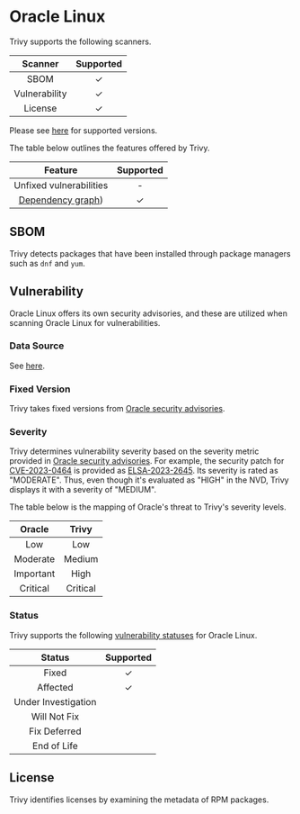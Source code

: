# Oracle Linux
Trivy supports the following scanners.

|    Scanner    | Supported |
| :-----------: | :-------: |
|     SBOM      |     ✓     |
| Vulnerability |     ✓     |
|    License    |     ✓     |

Please see [here](index.md#supported-os) for supported versions.

The table below outlines the features offered by Trivy.

|                Feature                | Supported |
| :-----------------------------------: | :-------: |
|        Unfixed vulnerabilities        |     -     |
| [Dependency graph][dependench-graph]) |     ✓     |

## SBOM
Trivy detects packages that have been installed through package managers such as `dnf` and `yum`.

## Vulnerability
Oracle Linux offers its own security advisories, and these are utilized when scanning Oracle Linux for vulnerabilities.

### Data Source
See [here](../../scanner/vulnerability/os#data-sources).

### Fixed Version
Trivy takes fixed versions from [Oracle security advisories][alerts].

### Severity
Trivy determines vulnerability severity based on the severity metric provided in [Oracle security advisories][alerts].
For example, the security patch for [CVE-2023-0464](CVE-2023-0464) is provided as [ELSA-2023-2645](ELSA-2023-2645).
Its severity is rated as "MODERATE".
Thus, even though it's evaluated as "HIGH" in the NVD, Trivy displays it with a severity of "MEDIUM".

The table below is the mapping of Oracle's threat to Trivy's severity levels.

|  Oracle   |  Trivy   |
| :-------: | :------: |
|    Low    |   Low    |
| Moderate  |  Medium  |
| Important |   High   |
| Critical  | Critical |

### Status
Trivy supports the following [vulnerability statuses] for Oracle Linux.

|       Status        | Supported |
| :-----------------: | :-------: |
|        Fixed        |     ✓     |
|      Affected       |     ✓     |
| Under Investigation |           |
|    Will Not Fix     |           |
|    Fix Deferred     |           |
|     End of Life     |           |

## License
Trivy identifies licenses by examining the metadata of RPM packages.

[dependench-graph]: ../../configuration/reporting.md#show-origins-of-vulnerable-dependencies

[oval]: https://linux.oracle.com/security/oval/
[alerts]: https://www.oracle.com/security-alerts/

[CVE-2023-0464]: https://linux.oracle.com/cve/CVE-2023-0464.html
[ELSA-2023-2645]: https://linux.oracle.com/errata/ELSA-2023-2645.html
[NVD]: https://nvd.nist.gov/vuln/detail/CVE-2023-0464

[vulnerability statuses]: ../../configuration/filtering.md#by-status